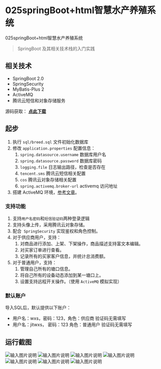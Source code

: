 # 025springBoot+html智慧水产养殖系统
025springBoot+html智慧水产养殖系统


> SpringBoot 及其相关技术栈的入门实践
## 相关技术
- SpringBoot 2.0
- SpringSecurity
- MyBatis-Plus 2
- ActiveMQ
- 腾讯云短信和对象存储服务

源码获取： [**点此下载** ](http://www.shuyue.fun/?type=productinfo&id=174)

## 起步
1. 执行 `sql/breed.sql` 文件初始化数据库
2. 修改 `application.properties` 配置信息：
   1. `spring.datasource.username` 数据库用户名
   2. `spring.datasource.password` 数据库密码
   3. `logging.file` 日志输出路径，检查是否存在
   4. `tencent.sms` 腾讯云短信相关配置
   5. `cos` 腾讯云对象存储相关配置
   6. `spring.activemq.broker-url` activemq 访问地址
3. 搭建 ActiveMQ 环境，[参考文章](https://blog.csdn.net/yuanlaijike/article/details/79950330)。

### 支持功能
1. 支持`用户名密码`和`短信验证码`两种登录逻辑
2. 支持头像上传，采用腾讯云对象存储。
3. 配合` SpringSecurity` 实现鉴权和角色控制。
4. 对于供应商用户，支持：
   1. 对商品进行添加、上架、下架操作，商品描述支持富文本编辑。
   2. 对买家订单进行查看。
   3. 记录所有的买家客户信息，并统计总消费额。
5. 对于普通用户，支持：
   1. 管理自己所有的塘口信息。
   2. 将自己所有的设备动态添加到某一塘口上。
   3. 设置支持远程开关操作。（使用 `ActiveMQ` 模拟实现）

### 默认账户
导入SQL后，默认提供以下账户：
- 用户名：wxs，密码：123，角色：供应商  验证码无需填写
- 用户名：jitwxs， 密码：123 角色：普通用户 验证码无需填写

## 运行截图
![输入图片说明](https://images.gitee.com/uploads/images/2021/0317/230827_5189839a_863230.png "屏幕截图.png")
![输入图片说明](https://images.gitee.com/uploads/images/2021/0317/230836_03413b82_863230.png "屏幕截图.png")
![输入图片说明](https://images.gitee.com/uploads/images/2021/0317/230846_11a96b27_863230.png "屏幕截图.png")
![输入图片说明](https://images.gitee.com/uploads/images/2021/0317/230856_f45ce564_863230.png "屏幕截图.png")
![输入图片说明](https://images.gitee.com/uploads/images/2021/0317/230906_7c3f7060_863230.png "屏幕截图.png")
![输入图片说明](https://images.gitee.com/uploads/images/2021/0317/230914_3ad59846_863230.png "屏幕截图.png")
![输入图片说明](https://images.gitee.com/uploads/images/2021/0317/230929_823b7d0f_863230.png "屏幕截图.png")



